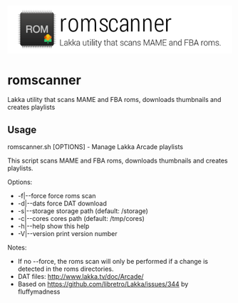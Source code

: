 ![romscanner logo](romscanner.png)

# romscanner
Lakka utility that scans MAME and FBA roms, downloads thumbnails and creates playlists

## Usage
romscanner.sh [OPTIONS] - Manage Lakka Arcade playlists

This script scans MAME and FBA roms, downloads thumbnails and creates
playlists.

Options:
- -f|--force    force roms scan
- -d|--dats     force DAT download
- -s|--storage  storage path (default: /storage)
- -c|--cores    cores path (default: /tmp/cores)
- -h|--help     show this help
- -V|--version  print version number

Notes:
- If no --force, the roms scan will only be performed if a change is detected in the roms directories.
- DAT files: http://www.lakka.tv/doc/Arcade/
- Based on https://github.com/libretro/Lakka/issues/344 by fluffymadness
